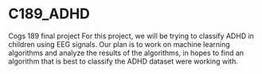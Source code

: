 # C189_ADHD
Cogs 189 final project 
For this project, we will be trying to classify ADHD in children using EEG signals. Our plan is to work on machine learning algorithms and analyze the results of the algorithms, in hopes to find an algorithm that is best to classify the ADHD dataset were working with. 
